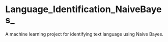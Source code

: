 # Language_Identification_NaiveBayes_
A machine learning project for identifying text language using Naive Bayes.
